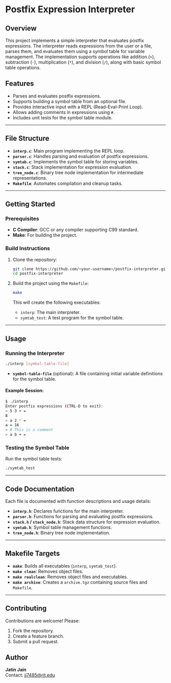 

# Postfix Expression Interpreter

## Overview
This project implements a simple interpreter that evaluates postfix expressions. The interpreter reads expressions from the user or a file, parses them, and evaluates them using a symbol table for variable management. The implementation supports operations like addition (`+`), subtraction (`-`), multiplication (`*`), and division (`/`), along with basic symbol table operations.

## Features
- Parses and evaluates postfix expressions.
- Supports building a symbol table from an optional file.
- Provides interactive input with a REPL (Read-Eval-Print Loop).
- Allows adding comments in expressions using `#`.
- Includes unit tests for the symbol table module.

---

## File Structure
- **`interp.c`**: Main program implementing the REPL loop.
- **`parser.c`**: Handles parsing and evaluation of postfix expressions.
- **`symtab.c`**: Implements the symbol table for storing variables.
- **`stack.c`**: Stack implementation for expression evaluation.
- **`tree_node.c`**: Binary tree node implementation for intermediate representations.
- **`Makefile`**: Automates compilation and cleanup tasks.

---

## Getting Started

### Prerequisites
- **C Compiler**: GCC or any compiler supporting C99 standard.
- **Make**: For building the project.

### Build Instructions
1. Clone the repository:
   ```bash
   git clone https://github.com/<your-username>/postfix-interpreter.git
   cd postfix-interpreter
   ```

2. Build the project using the `Makefile`:
   ```bash
   make
   ```

   This will create the following executables:
   - `interp`: The main interpreter.
   - `symtab_test`: A test program for the symbol table.

---

## Usage

### Running the Interpreter
```bash
./interp [symbol-table-file]
```
- **`symbol-table-file`** (optional): A file containing initial variable definitions for the symbol table.

#### Example Session:
```bash
$ ./interp
Enter postfix expressions (CTRL-D to exit):
> 5 3 + =
8
> a 2 * =
a = 16
> # This is a comment
> a b + =
```

### Testing the Symbol Table
Run the symbol table tests:
```bash
./symtab_test
```

---

## Code Documentation
Each file is documented with function descriptions and usage details:
- **`interp.h`**: Declares functions for the main interpreter.
- **`parser.h`**: Functions for parsing and evaluating postfix expressions.
- **`stack.h` / `stack_node.h`**: Stack data structure for expression evaluation.
- **`symtab.h`**: Symbol table management functions.
- **`tree_node.h`**: Binary tree node implementation.

---

## Makefile Targets
- **`make`**: Builds all executables (`interp`, `symtab_test`).
- **`make clean`**: Removes object files.
- **`make realclean`**: Removes object files and executables.
- **`make archive`**: Creates a `archive.tgz` containing source files and `Makefile`.

---

## Contributing
Contributions are welcome! Please:
1. Fork the repository.
2. Create a feature branch.
3. Submit a pull request.



## Author
**Jatin Jain**  
Contact: jj7485@rit.edu
